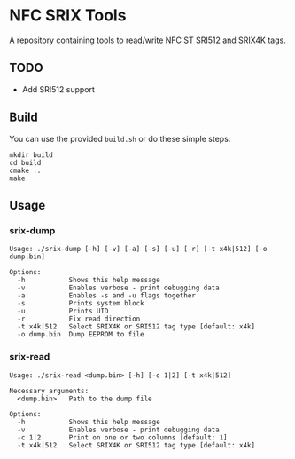 # NFC SRIX Tools
A repository containing tools to read/write NFC ST SRI512 and SRIX4K tags.

## TODO
* Add SRI512 support

## Build
You can use the provided `build.sh` or do these simple steps:
```shell script
mkdir build
cd build
cmake ..
make
```

## Usage

### srix-dump
```text
Usage: ./srix-dump [-h] [-v] [-a] [-s] [-u] [-r] [-t x4k|512] [-o dump.bin]

Options:
  -h           Shows this help message
  -v           Enables verbose - print debugging data
  -a           Enables -s and -u flags together
  -s           Prints system block
  -u           Prints UID
  -r           Fix read direction
  -t x4k|512   Select SRIX4K or SRI512 tag type [default: x4k]
  -o dump.bin  Dump EEPROM to file
```

### srix-read
```text
Usage: ./srix-read <dump.bin> [-h] [-c 1|2] [-t x4k|512]

Necessary arguments:
  <dump.bin>   Path to the dump file

Options:
  -h           Shows this help message
  -v           Enables verbose - print debugging data
  -c 1|2       Print on one or two columns [default: 1]
  -t x4k|512   Select SRIX4K or SRI512 tag type [default: x4k]
```
